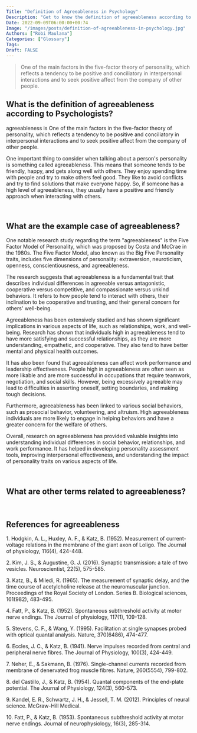 ```yaml
---
Title: "Definition of Agreeableness in Psychology"
Description: "Get to know the definition of agreeableness according to psychologists."
Date: 2022-09-09T06:00:00+00:74
Image: "/images/posts/definition-of-agreeableness-in-psychology.jpg"
Authors: ["Robi Maulana"]
Categories: ["Glossary"]
Tags: 
Draft: FALSE
---
```





> One of the main factors in the five-factor theory of personality, which reflects a tendency to be positive and conciliatory in interpersonal interactions and to seek positive affect from the company of other people.

## What is the definition of agreeableness according to Psychologists?

agreeableness is One of the main factors in the five-factor theory of personality, which reflects a tendency to be positive and conciliatory in interpersonal interactions and to seek positive affect from the company of other people.

One important thing to consider when talking about a person's personality is something called agreeableness. This means that someone tends to be friendly, happy, and gets along well with others. They enjoy spending time with people and try to make others feel good. They like to avoid conflicts and try to find solutions that make everyone happy. So, if someone has a high level of agreeableness, they usually have a positive and friendly approach when interacting with others.

 

## What are the example case of agreeableness?

One notable research study regarding the term "agreeableness" is the Five Factor Model of Personality, which was proposed by Costa and McCrae in the 1980s. The Five Factor Model, also known as the Big Five Personality traits, includes five dimensions of personality: extraversion, neuroticism, openness, conscientiousness, and agreeableness.

The research suggests that agreeableness is a fundamental trait that describes individual differences in agreeable versus antagonistic, cooperative versus competitive, and compassionate versus unkind behaviors. It refers to how people tend to interact with others, their inclination to be cooperative and trusting, and their general concern for others' well-being.

Agreeableness has been extensively studied and has shown significant implications in various aspects of life, such as relationships, work, and well-being. Research has shown that individuals high in agreeableness tend to have more satisfying and successful relationships, as they are more understanding, empathetic, and cooperative. They also tend to have better mental and physical health outcomes.

It has also been found that agreeableness can affect work performance and leadership effectiveness. People high in agreeableness are often seen as more likable and are more successful in occupations that require teamwork, negotiation, and social skills. However, being excessively agreeable may lead to difficulties in asserting oneself, setting boundaries, and making tough decisions.

Furthermore, agreeableness has been linked to various social behaviors, such as prosocial behavior, volunteering, and altruism. High agreeableness individuals are more likely to engage in helping behaviors and have a greater concern for the welfare of others.

Overall, research on agreeableness has provided valuable insights into understanding individual differences in social behavior, relationships, and work performance. It has helped in developing personality assessment tools, improving interpersonal effectiveness, and understanding the impact of personality traits on various aspects of life.

 

## What are other terms related to agreeableness?

 

## References for agreeableness

1\. Hodgkin, A. L., Huxley, A. F., & Katz, B. (1952). Measurement of current-voltage relations in the membrane of the giant axon of Loligo. The Journal of physiology, 116(4), 424-448.

2\. Kim, J. S., & Augustine, G. J. (2016). Synaptic transmission: a tale of two vesicles. Neuroscientist, 22(5), 575-585.

3\. Katz, B., & Miledi, R. (1965). The measurement of synaptic delay, and the time course of acetylcholine release at the neuromuscular junction. Proceedings of the Royal Society of London. Series B. Biological sciences, 161(982), 483-495.

4\. Fatt, P., & Katz, B. (1952). Spontaneous subthreshold activity at motor nerve endings. The Journal of physiology, 117(1), 109-128.

5\. Stevens, C. F., & Wang, Y. (1995). Facilitation at single synapses probed with optical quantal analysis. Nature, 370(6486), 474-477.

6\. Eccles, J. C., & Katz, B. (1941). Nerve impulses recorded from central and peripheral nerve fibres. The Journal of Physiology, 100(3), 424-449.

7\. Neher, E., & Sakmann, B. (1976). Single-channel currents recorded from membrane of denervated frog muscle fibres. Nature, 260(5554), 799-802.

8\. del Castillo, J., & Katz, B. (1954). Quantal components of the end-plate potential. The Journal of Physiology, 124(3), 560-573.

9\. Kandel, E. R., Schwartz, J. H., & Jessell, T. M. (2012). Principles of neural science. McGraw-Hill Medical.

10\. Fatt, P., & Katz, B. (1953). Spontaneous subthreshold activity at motor nerve endings. Journal of neurophysiology, 16(3), 285-314.
